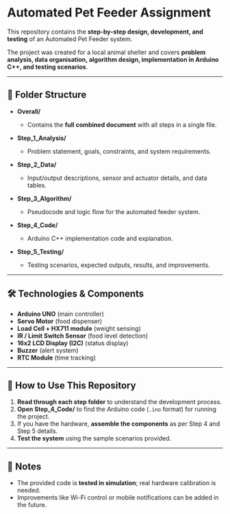 # Automated Pet Feeder Assignment

This repository contains the **step-by-step design, development, and testing** of an Automated Pet Feeder system.

The project was created for a local animal shelter and covers **problem analysis, data organisation, algorithm design, implementation in Arduino C++, and testing scenarios**.

---

## 📂 Folder Structure

- **Overall/**
  - Contains the **full combined document** with all steps in a single file.

- **Step_1_Analysis/**
  - Problem statement, goals, constraints, and system requirements.

- **Step_2_Data/**
  - Input/output descriptions, sensor and actuator details, and data tables.

- **Step_3_Algorithm/**
  - Pseudocode and logic flow for the automated feeder system.

- **Step_4_Code/**
  - Arduino C++ implementation code and explanation.

- **Step_5_Testing/**
  - Testing scenarios, expected outputs, results, and improvements.

---

## 🛠 Technologies & Components

- **Arduino UNO** (main controller)
- **Servo Motor** (food dispenser)
- **Load Cell + HX711 module** (weight sensing)
- **IR / Limit Switch Sensor** (food level detection)
- **16x2 LCD Display (I2C)** (status display)
- **Buzzer** (alert system)
- **RTC Module** (time tracking)

---

## 🚀 How to Use This Repository

1. **Read through each step folder** to understand the development process.
2. **Open Step_4_Code/** to find the Arduino code (`.ino` format) for running the project.
3. If you have the hardware, **assemble the components** as per Step 4 and Step 5 details.
4. **Test the system** using the sample scenarios provided.

---

## 📌 Notes

- The provided code is **tested in simulation**; real hardware calibration is needed.
- Improvements like Wi-Fi control or mobile notifications can be added in the future.
